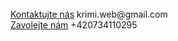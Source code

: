 <br>
<a href="mailto:krimi.web@gmail.com" id="contactLink">Kontaktujte nás</a>
krimi.web@gmail.com

<br>
<a href="tel:+420734110295" id="phoneLink">Zavolejte nám</a>
+420734110295


